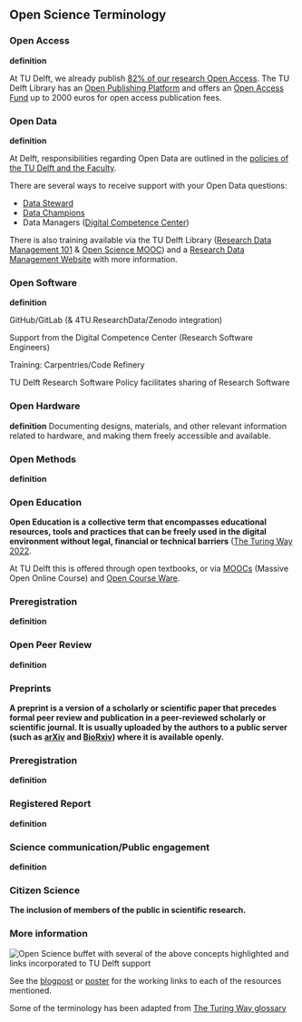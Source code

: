 ## Open Science Terminology

### Open Access
**definition**

At TU Delft, we already publish [82% of our research Open Access](https://www.tudelft.nl/en/library/library-for-researchers/library-for-researchers/publishing-outreach/creating-your-publishing-strategy/open-access-publishing). The TU Delft Library has an [Open Publishing Platform](https://www.tudelft.nl/library/actuele-themas/open-publishing) and offers an [Open Access Fund](https://www.tudelft.nl/en/library/library-for-researchers/library-for-researchers/publishing-outreach/open-access-funding) up to 2000 euros for open access publication fees.

### Open Data
**definition**

At Delft, responsibilities regarding Open Data are outlined in the [policies of the TU Delft and the Faculty](https://www.tudelft.nl/en/library/research-data-management/r/policies/tu-delft-faculty-policies/). 

There are several ways to receive support with your Open Data questions: 

- [Data Steward](https://www.tudelft.nl/library/research-data-management/r/support/data-stewardship/contact)
- [Data Champions](https://osc-delft.github.io/initiatives#data-champions)
- Data Managers ([Digital Competence Center](https://www.tudelft.nl/index.php?id=67120&L=1/))

There is also training available via the TU Delft Library ([Research Data Management 101](https://www.tudelft.nl/en/library/research-data-management/r/training-events/training-for-researchers/research-data-management-101) & [Open Science MOOC](https://www.tudelft.nl/en/library/research-data-management/r/training-events/training-for-researchers/mooc-open-science-sharing-your-research-with-the-world)) and a [Research Data Management Website](https://www.tudelft.nl/library/research-data-management) with more information. 


### Open Software
**definition**

GitHub/GitLab (& 4TU.ResearchData/Zenodo integration)

Support from the Digital Competence Center (Research Software Engineers)

Training: Carpentries/Code Refinery

TU Delft Research Software Policy facilitates sharing of Research Software

### Open Hardware

**definition**
Documenting designs, materials, and other relevant information related to hardware, and making them freely accessible and available.

### Open Methods

**definition**

### Open Education
**Open Education is a collective term that encompasses educational resources, tools and practices that can be freely used in the digital environment without legal, financial or technical barriers** ([The Turing Way 2022](https://the-turing-way.netlify.app/communication/open/education.html).

At TU Delft this is offered through open textbooks, or via [MOOCs](https://online-learning.tudelft.nl/courses/) (Massive Open Online Course) and [Open Course Ware](https://ocw.tudelft.nl/). 

### Preregistration
**definition**

### Open Peer Review
**definition**

### Preprints
**A preprint is a version of a scholarly or scientific paper that precedes formal peer review and publication in a peer-reviewed scholarly or scientific journal. It is usually uploaded by the authors to a public server (such as [arXiv](https://arxiv.org/) and [BioRxiv](https://www.biorxiv.org/)) where it is available openly.**

### Preregistration
**definition**

### Registered Report
**definition**

### Science communication/Public engagement
**definition**

### Citizen Science
**The inclusion of members of the public in scientific research.**


### More information

![Open Science buffet with several of the above concepts highlighted and links incorporated to TU Delft support](https://openworking.files.wordpress.com/2022/06/tnw-science-day-poster-2-small.jpg "Open Science Buffet")

See the [blogpost](https://openworking.wordpress.com/) or [poster](https://doi.org/10.5281/zenodo.6752865) for the working links to each of the resources mentioned.

Some of the terminology has been adapted from [The Turing Way glossary](https://the-turing-way.netlify.app/afterword/glossary.html)


